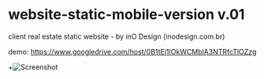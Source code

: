 website-static-mobile-version v.01
==================================

client real estate static website - by inO Design (inodesign.com.br)

demo: https://www.googledrive.com/host/0B1tEj1IOkWCMblA3NTRfcTlOZzg

+![Screenshot](https://www.googledrive.com/host/0B1tEj1IOkWCMblA3NTRfcTlOZzg/imoville_mobile_gif.gif)

